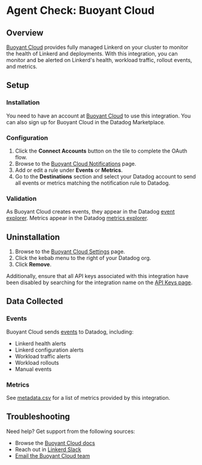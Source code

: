 # Agent Check: Buoyant Cloud

## Overview

[Buoyant Cloud][1] provides fully managed Linkerd on your cluster to monitor the health of Linkerd and deployments. With this integration, you can monitor and be alerted on Linkerd's health, workload traffic, rollout events, and metrics.

## Setup

### Installation

You need to have an account at [Buoyant Cloud][1] to use this integration. You can also sign up for Buoyant Cloud in the Datadog Marketplace.

### Configuration

1. Click the **Connect Accounts** button on the tile to complete the OAuth flow.
2. Browse to the [Buoyant Cloud Notifications][2] page.
3. Add or edit a rule under **Events** or **Metrics**.
4. Go to the **Destinations** section and select your Datadog account to send all events or metrics matching the notification rule to Datadog.

### Validation

As Buoyant Cloud creates events, they appear in the Datadog [event explorer][3]. Metrics appear in the Datadog [metrics explorer][4].

## Uninstallation

1. Browse to the [Buoyant Cloud Settings][5] page.
2. Click the kebab menu to the right of your Datadog org.
3. Click **Remove**.

Additionally, ensure that all API keys associated with this integration have been disabled by searching for the integration name on the [API Keys page][6].

## Data Collected

### Events

Buoyant Cloud sends [events][3] to Datadog, including:

- Linkerd health alerts
- Linkerd configuration alerts
- Workload traffic alerts
- Workload rollouts
- Manual events

### Metrics

See [metadata.csv][7] for a list of metrics provided by this integration.

## Troubleshooting

Need help? Get support from the following sources:

- Browse the [Buoyant Cloud docs][8]
- Reach out in [Linkerd Slack][9]
- [Email the Buoyant Cloud team][10]

[1]: https://buoyant.io/cloud
[2]: https://buoyant.cloud/notifications
[3]: /event/explorer
[4]: /metric/explorer
[5]: https://buoyant.cloud/settings
[6]: /organization-settings/api-keys?filter=Buoyant%20Cloud
[7]: https://github.com/DataDog/integrations-extras/blob/master/buoyant_cloud/metadata.csv
[8]: https://docs.buoyant.cloud
[9]: https://slack.linkerd.io
[10]: mailto:cloud@buoyant.io
